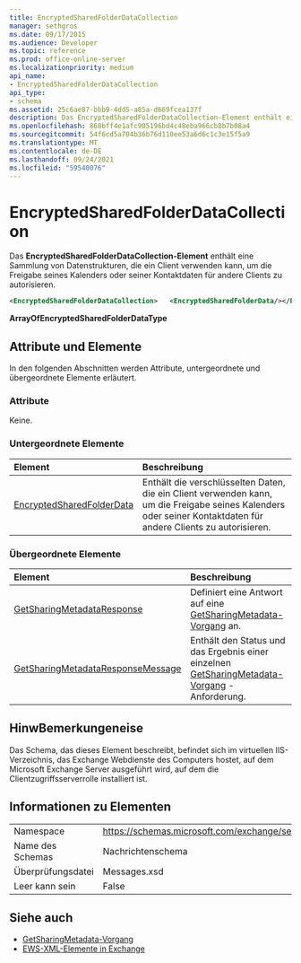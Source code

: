 ```yaml
---
title: EncryptedSharedFolderDataCollection
manager: sethgros
ms.date: 09/17/2015
ms.audience: Developer
ms.topic: reference
ms.prod: office-online-server
ms.localizationpriority: medium
api_name:
- EncryptedSharedFolderDataCollection
api_type:
- schema
ms.assetid: 25c6ae87-bbb9-4dd5-a85a-d669fcea137f
description: Das EncryptedSharedFolderDataCollection-Element enthält eine Sammlung von Datenstrukturen, die ein Client verwenden kann, um die Freigabe seines Kalenders oder seiner Kontaktdaten für andere Clients zu autorisieren.
ms.openlocfilehash: 868bff4e1afc905196bd4c48eba966cb8b7b08a4
ms.sourcegitcommit: 54f6cd5a704b36b76d110ee53a6d6c1c3e15f5a9
ms.translationtype: MT
ms.contentlocale: de-DE
ms.lasthandoff: 09/24/2021
ms.locfileid: "59540076"
---
```

# <a name="encryptedsharedfolderdatacollection"></a>EncryptedSharedFolderDataCollection

Das **EncryptedSharedFolderDataCollection-Element** enthält eine Sammlung von Datenstrukturen, die ein Client verwenden kann, um die Freigabe seines Kalenders oder seiner Kontaktdaten für andere Clients zu autorisieren. 
  
```xml
<EncryptedSharedFolderDataCollection>   <EncryptedSharedFolderData/></EncryptedSharedFolderDataCollection>
```

 **ArrayOfEncryptedSharedFolderDataType**
## <a name="attributes-and-elements"></a>Attribute und Elemente

In den folgenden Abschnitten werden Attribute, untergeordnete und übergeordnete Elemente erläutert.
  
### <a name="attributes"></a>Attribute

Keine.
  
### <a name="child-elements"></a>Untergeordnete Elemente

|**Element**|**Beschreibung**|
|:-----|:-----|
|[EncryptedSharedFolderData](encryptedsharedfolderdata.md) <br/> |Enthält die verschlüsselten Daten, die ein Client verwenden kann, um die Freigabe seines Kalenders oder seiner Kontaktdaten für andere Clients zu autorisieren.  <br/> |
   
### <a name="parent-elements"></a>Übergeordnete Elemente

|**Element**|**Beschreibung**|
|:-----|:-----|
|[GetSharingMetadataResponse](getsharingmetadataresponse.md) <br/> |Definiert eine Antwort auf eine [GetSharingMetadata-Vorgang](getsharingmetadata-operation.md) an.  <br/> |
|[GetSharingMetadataResponseMessage](getsharingmetadataresponsemessage.md) <br/> |Enthält den Status und das Ergebnis einer einzelnen [GetSharingMetadata-Vorgang](getsharingmetadata-operation.md) -Anforderung.  <br/> |
   
## <a name="remarks"></a>HinwBemerkungeneise

Das Schema, das dieses Element beschreibt, befindet sich im virtuellen IIS-Verzeichnis, das Exchange Webdienste des Computers hostet, auf dem Microsoft Exchange Server ausgeführt wird, auf dem die Clientzugriffsserverrolle installiert ist.
  
## <a name="element-information"></a>Informationen zu Elementen

|||
|:-----|:-----|
|Namespace  <br/> |https://schemas.microsoft.com/exchange/services/2006/messages  <br/> |
|Name des Schemas  <br/> |Nachrichtenschema  <br/> |
|Überprüfungsdatei  <br/> |Messages.xsd  <br/> |
|Leer kann sein  <br/> |False  <br/> |
   
## <a name="see-also"></a>Siehe auch

- [GetSharingMetadata-Vorgang](getsharingmetadata-operation.md)
- [EWS-XML-Elemente in Exchange](ews-xml-elements-in-exchange.md)

